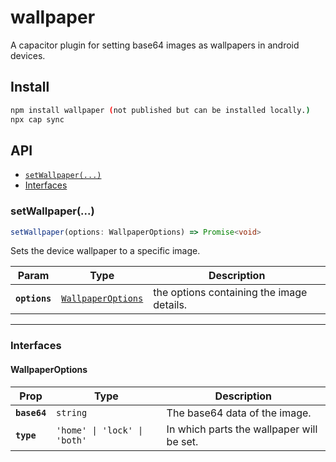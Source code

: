 # wallpaper

A capacitor plugin for setting base64 images as wallpapers in android devices.

## Install

```bash
npm install wallpaper (not published but can be installed locally.)
npx cap sync
```

## API

<docgen-index>

* [`setWallpaper(...)`](#setwallpaper)
* [Interfaces](#interfaces)

</docgen-index>

<docgen-api>
<!--Update the source file JSDoc comments and rerun docgen to update the docs below-->

### setWallpaper(...)

```typescript
setWallpaper(options: WallpaperOptions) => Promise<void>
```

Sets the device wallpaper to a specific image.

| Param         | Type                                                          | Description                               |
| ------------- | ------------------------------------------------------------- | ----------------------------------------- |
| **`options`** | <code><a href="#wallpaperoptions">WallpaperOptions</a></code> | the options containing the image details. |

--------------------


### Interfaces


#### WallpaperOptions

| Prop         | Type                                    | Description                               |
| ------------ | --------------------------------------- | ----------------------------------------- |
| **`base64`** | <code>string</code>                     | The base64 data of the image.             |
| **`type`**   | <code>'home' \| 'lock' \| 'both'</code> | In which parts the wallpaper will be set. |

</docgen-api>
